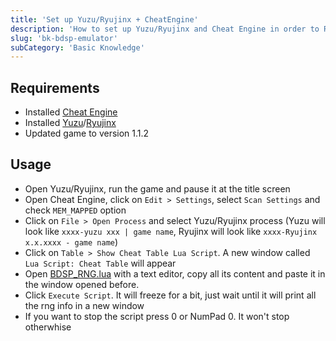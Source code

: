```yaml
---
title: 'Set up Yuzu/Ryujinx + CheatEngine'
description: 'How to set up Yuzu/Ryujinx and Cheat Engine in order to RNG in BDSP using lua scripts'
slug: 'bk-bdsp-emulator'
subCategory: 'Basic Knowledge'
---
```


## Requirements
* Installed [Cheat Engine](https://www.cheatengine.org/downloads.php)
* Installed [Yuzu](https://yuzu-emu.org/downloads/)/[Ryujinx](https://ryujinx.org/download)
* Updated game to version 1.1.2

## Usage
* Open Yuzu/Ryujinx, run the game and pause it at the title screen
* Open Cheat Engine, click on `Edit > Settings`, select `Scan Settings` and check `MEM_MAPPED` option
* Click on `File > Open Process` and select Yuzu/Ryujinx process (Yuzu will look like `xxxx-yuzu xxx | game name`, Ryujinx will look like `xxxx-Ryujinx x.x.xxxx - game name`)
* Click on `Table > Show Cheat Table Lua Script`. A new window called `Lua Script: Cheat Table` will appear
* Open [BDSP_RNG.lua](https://github.com/Real96/BDSP-CheatEngine-Lua) with a text editor, copy all its content and paste it in the window opened before.
* Click `Execute Script`. It will freeze for a bit, just wait until it will print all the rng info in a new window
* If you want to stop the script press 0 or NumPad 0. It won't stop otherwhise
